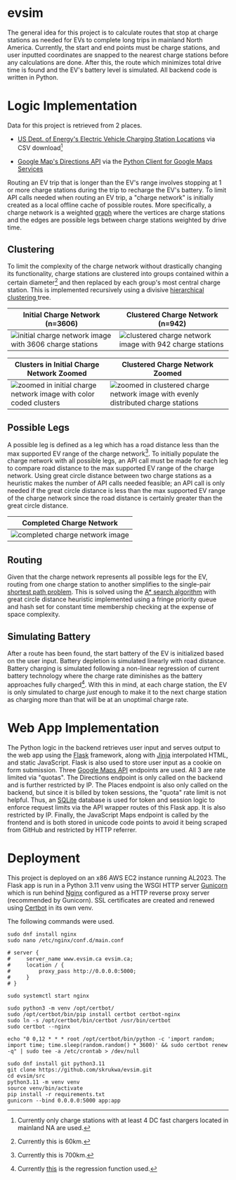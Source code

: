 # evsim
The general idea for this project is to calculate routes that stop at charge stations as needed for EVs to complete long trips in mainland North America. Currently, the start and end points must be charge stations, and user inputted coordinates are snapped to the nearest charge stations before any calculations are done. After this, the route which minimizes total drive time is found and the EV's battery level is simulated. All backend code is written in Python.

# Logic Implementation

Data for this project is retrieved from 2 places.
* [US Dept. of Energy's Electric Vehicle Charging Station Locations](https://afdc.energy.gov/fuels/electricity_locations.html#/analyze?fuel=ELEC) via CSV download[^1]
[^1]: Currently only charge stations with at least 4 DC fast chargers located in mainland NA are used.
* [Google Map's Directions API](https://developers.google.com/maps/documentation/directions/overview) via the [Python Client for Google Maps Services](https://github.com/googlemaps/google-maps-services-python)

Routing an EV trip that is longer than the EV's range involves stopping at 1 or more charge stations during the trip to recharge the EV's battery. To limit API calls needed when routing an EV trip, a "charge network" is initially created as a local offline cache of possible routes. More specifically, a charge network is a weighted [graph](https://en.wikipedia.org/wiki/Graph_(discrete_mathematics)) where the vertices are charge stations and the edges are possible legs between charge stations weighted by drive time.


## Clustering

To limit the complexity of the charge network without drastically changing its functionality, charge stations are clustered into groups contained within a certain diameter[^2] and then replaced by each group's most central charge station. This is implemented recursively using a divisive [hierarchical clustering
](https://en.wikipedia.org/wiki/Hierarchical_clustering) tree.
[^2]: Currently this is 60km.

Initial Charge Network (n=3606) | Clustered Charge Network (n=942)
--- | ---
![initial charge network image with 3606 charge stations](readme_assets/initial_3606.png) | ![clustered charge network image with 942 charge stations](readme_assets/clustered_942.png)

Clusters in Initial Charge Network Zoomed | Clustered Charge Network Zoomed
--- | ---
![zoomed in initial charge network image with color coded clusters](readme_assets/zoom_clusters.png) | ![zoomed in clustered charge network image with evenly distributed charge stations](readme_assets/zoom_clustered.png)

## Possible Legs

A possible leg is defined as a leg which has a road distance less than the max supported EV range of the charge network[^3]. To initially populate the charge network with all possible legs, an API call must be made for each leg to compare road distance to the max supported EV range of the charge network. Using great circle distance between two charge stations as a heuristic makes the number of API calls needed feasible; an API call is only needed if the great circle distance is less than the max supported EV range of the charge network since the road distance is certainly greater than the great circle distance.
[^3]: Currently this is 700km.

| Completed Charge Network |
| --- |
| ![completed charge network image](readme_assets/charge_network.png) |

## Routing

Given that the charge network represents all possible legs for the EV, routing from one charge station to another simplifies to the single-pair [shortest path problem](https://en.wikipedia.org/wiki/Shortest_path_problem). This is solved using the [A* search algorithm](https://en.wikipedia.org/wiki/A*_search_algorithm) with great circle distance heuristic implemented using a fringe priority queue and hash set for constant time membership checking at the expense of space complexity.

## Simulating Battery

After a route has been found, the start battery of the EV is initialized based on the user input. Battery depletion is simulated linearly with road distance. Battery charging is simulated following a non-linear regression of current battery technology where the charge rate diminishes as the battery approaches fully charged[^4]. With this in mind, at each charge station, the EV is only simulated to charge *just* enough to make it to the next charge station as charging more than that will be at an unoptimal charge rate.
[^4]: Currently [this](https://www.desmos.com/calculator/ga6tdfmyms) is the regression function used.

# Web App Implementation

The Python logic in the backend retrieves user input and serves output to the web app using the [Flask](https://flask.palletsprojects.com/) framework, along with [Jinja](https://jinja.palletsprojects.com/) interpolated HTML, and static JavaScript. Flask is also used to store user input as a cookie on form submission. Three [Google Maps API](https://developers.google.com/maps/documentation) endpoints are used. All 3 are rate limited via "quotas". The Directions endpoint is only called on the backend and is further restricted by IP. The Places endpoint is also only called on the backend, but since it is billed by token sessions, the "quota" rate limit is not helpful. Thus, an [SQLite](https://www.sqlite.org/) database is used for token and session logic to enforce request limits via the API wrapper routes of this Flask app. It is also restricted by IP. Finally, the JavaScript Maps endpoint is called by the frontend and is both stored in unicode code points to avoid it being scraped from GitHub and restricted by HTTP referrer. 

# Deployment

This project is deployed on an x86 AWS EC2 instance running AL2023. The Flask app is run in a Python 3.11 venv using the WSGI HTTP server [Gunicorn](https://gunicorn.org/) which is run behind [Nginx](https://docs.nginx.com/nginx/admin-guide/web-server/reverse-proxy/) configured as a HTTP reverse proxy server (recommended by Gunicorn). SSL certificates are created and renewed using [Certbot](https://certbot.eff.org/) in its own venv.

The following commands were used.

```shell
sudo dnf install nginx
sudo nano /etc/nginx/conf.d/main.conf

# server {
#     server_name www.evsim.ca evsim.ca;
#     location / {
#         proxy_pass http://0.0.0.0:5000;
#     }
# }

sudo systemctl start nginx
```

```shell
sudo python3 -m venv /opt/certbot/
sudo /opt/certbot/bin/pip install certbot certbot-nginx
sudo ln -s /opt/certbot/bin/certbot /usr/bin/certbot
sudo certbot --nginx

echo "0 0,12 * * * root /opt/certbot/bin/python -c 'import random; import time; time.sleep(random.random() * 3600)' && sudo certbot renew -q" | sudo tee -a /etc/crontab > /dev/null
```

```shell
sudo dnf install git python3.11
git clone https://github.com/skrukwa/evsim.git
cd evsim/src
python3.11 -m venv venv
source venv/bin/activate
pip install -r requirements.txt
gunicorn --bind 0.0.0.0:5000 app:app
```
